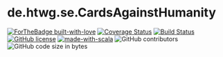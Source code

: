 # de.htwg.se.CardsAgainstHumanity

[![ForTheBadge built-with-love](http://ForTheBadge.com/images/badges/built-with-love.svg)](https://GitHub.com/Naereen/)
[![Coverage Status](https://coveralls.io/repos/github/LordSaitamaa/de.htwg.se.CardsAgainstHumanity/badge.svg?branch=Developer)](https://coveralls.io/github/LordSaitamaa/de.htwg.se.CardsAgainstHumanity?branch=Master)
[![Build Status](https://travis-ci.org/LordSaitamaa/de.htwg.se.CardsAgainstHumanity.svg?branch=master)](https://travis-ci.org/LordSaitamaa/de.htwg.se.CardsAgainstHumanity)
[![GitHub license](https://img.shields.io/github/license/Naereen/StrapDown.js.svg)](https://github.com/LordSaitamaa/de.htwg.se.CardsAgainstHumanity)
[![made-with-scala](https://img.shields.io/badge/Made%20with-Scala-00ff00.svg)](https://www.scala-lang.org/)
![GitHub contributors](https://img.shields.io/github/contributors/LordSaitamaa/de.htwg.se.CardsAgainstHumanity)
![GitHub code size in bytes](https://img.shields.io/github/languages/code-size/LordSaitamaa/de.htwg.se.CardsAgainstHumanity)
